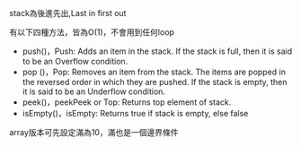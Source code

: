 stack為後進先出,Last in first out

有以下四種方法，皆為O(1)，不會用到任何loop
* push()，Push: Adds an item in the stack. If the stack is full, then it is said to be an Overflow condition.
* pop ()，Pop: Removes an item from the stack. The items are popped in the reversed order in which they are pushed. If the stack is empty, then it is said to be an Underflow condition.
* peek()，peekPeek or Top: Returns top element of stack.
* isEmpty()，isEmpty: Returns true if stack is empty, else false

array版本可先設定滿為10，滿也是一個邊界條件